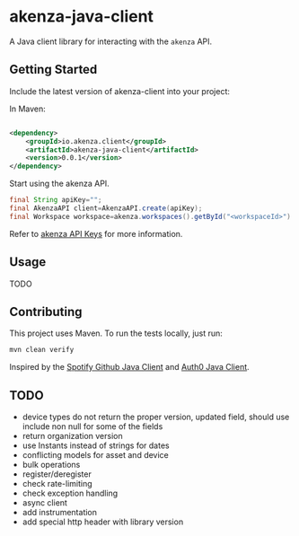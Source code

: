 # akenza-java-client

A Java client library for interacting with the `akenza` API.

## Getting Started

Include the latest version of akenza-client into your project:

In Maven:

```xml

<dependency>
    <groupId>io.akenza.client</groupId>
    <artifactId>akenza-java-client</artifactId>
    <version>0.0.1</version>
</dependency>
```

Start using the akenza API.

```java
final String apiKey="";
final AkenzaAPI client=AkenzaAPI.create(apiKey);
final Workspace workspace=akenza.workspaces().getById("<workspaceId>").execute();
```

Refer to [akenza API Keys](https://docs.akenza.io/api-reference/api-documentation#api-keys) for more information.

## Usage

TODO

## Contributing

This project uses Maven. To run the tests locally, just run:

```bash
mvn clean verify
```

Inspired by the [Spotify Github Java Client](https://github.com/spotify/github-java-client/)
and [Auth0 Java Client](https://github.com/auth0/auth0-java).

## TODO

- device types do not return the proper version, updated field, should use include non null for some of the fields
- return organization version
- use Instants instead of strings for dates
- conflicting models for asset and device
- bulk operations
- register/deregister
- check rate-limiting
- check exception handling
- async client
- add instrumentation
- add special http header with library version